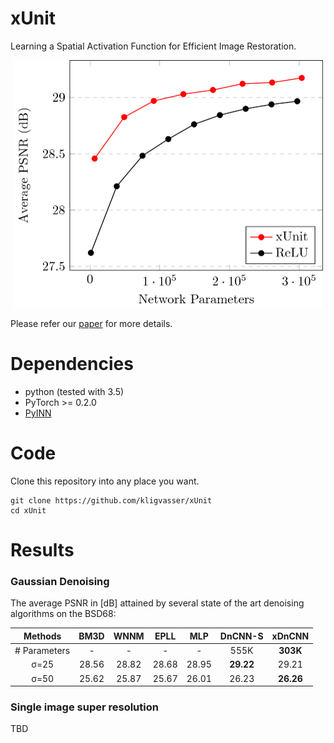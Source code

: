 # xUnit
Learning a Spatial Activation Function for Efficient Image Restoration.

<p align="center">
  <img width="495" height="396" src="/figures/figure1.png">
</p>

Please refer our [paper](https://arxiv.org/abs/1711.06445) for more details.


# Dependencies
- python (tested with 3.5)
- PyTorch >= 0.2.0
- [PyINN](https://github.com/szagoruyko/pyinn)


# Code
Clone this repository into any place you want.

	git clone https://github.com/kligvasser/xUnit
	cd xUnit


# Results
### Gaussian Denoising

The average PSNR in [dB] attained by several state of the art denoising algorithms on the BSD68:

| Methods | BM3D | WNNM | EPLL | MLP | DnCNN-S | xDnCNN |
| :---: | :---: | :---: | :---: | :---: | :---: | :---: |
| # Parameters | - | - | - | - | 555K | **303K** |
|      σ=25    | 28.56 | 28.82 | 28.68 | 28.95 | **29.22** | 29.21 |
|      σ=50    | 25.62 | 25.87 | 25.67 | 26.01 | 26.23 | **26.26** |

### Single image super resolution

TBD
